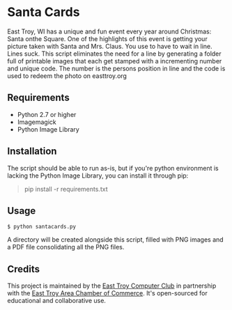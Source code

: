 Santa Cards
===========

East Troy, WI has a unique and fun event every year around Christmas: Santa onthe Square. One of the highlights of this event is getting your picture taken with Santa and Mrs. Claus. You use to have to wait in line. Lines suck. This script eliminates the need for a line by generating a folder full of printable images that each get stamped with a incrementing number and unique code. The number is the persons position in line and the code is used to redeem the photo on easttroy.org

## Requirements

* Python 2.7 or higher
* Imagemagick
* Python Image Library

## Installation

The script should be able to run as-is, but if you're python environment is lacking the Python Image Library, you can install it through pip:

> pip install -r requirements.txt

## Usage

``$ python santacards.py``

A directory will be created alongside this script, filled with PNG images and a PDF file consolidating all the PNG files.

## Credits

This project is maintained by the [East Troy Computer Club](http://etcc.io/) in partnership with the [East Troy Area Chamber of Commerce](http://easttroy.org/). It's open-sourced for educational and collaborative use.
